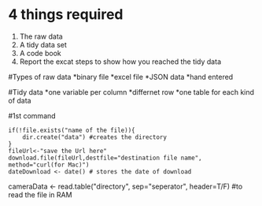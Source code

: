 # 4 things required
1. The raw data
2. A tidy data set
3. A code book
4. Report the excat steps to show how you reached the tidy data

#Types of raw data
*binary file
*excel file
*JSON data
*hand entered

#Tidy data
*one variable per column
*differnet row
*one table for each kind of data

#1st command
~~~
if(!file.exists("name of the file)){
	dir.create("data") #creates the directory
}
fileUrl<-"save the Url here"
download.file(fileUrl,destfile="destination file name", method="curl(for Mac)")
dateDownload <- date() # stores the date of download
~~~

cameraData <- read.table("directory", sep="seperator", header=T/F) #to read the file in RAM


